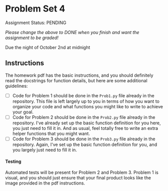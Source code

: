 # Problem Set 4

Assignment Status: PENDING

_Please change the above to DONE when you finish and want the assignment to be graded!_

Due the night of October 2nd at midnight 


## Instructions
The homework pdf has the basic instructions, and you should definitely read the docstrings for function details, but here are some additional guidelines:
 - [ ] Code for Problem 1 should be done in the `Prob1.py` file already in the repository. This file is left largely up to you in terms of how you want to organize your code and what functions you might like to write to achieve your goal.
 - [ ] Code for Problem 2 should be done in the `Prob2.py` file already in the repository. I've already set up the basic function definition for you here, you just need to fill it in. And as usual, feel totally free to write an extra helper functions that you might want.
 - [ ] Code for Problem 3 should be done in the `Prob3.py` file already in the repository. Again, I've set up the basic function definition for you, and you largely just need to fill it in.

#### Testing
Automated tests will be present for Problem 2 and Problem 3. Problem 1 is visual, and you should just ensure that your final product looks like the image provided in the pdf instructions.
